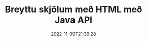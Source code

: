 ---
############################# Static ############################
layout: "product"
date: 2022-11-09T21:39:28
draft: false

product: "Editor"
product_tag: "editor"
platform: "Java"
platform_tag: "java"

############################# Head ############################
head_title: "Java Document Editor API | Breyttu Word Web XML textaskrám með HTML"
head_description: "Document editor API fyrir Java. Hladdu Microsoft Word, XML, vef- og textaskrám í HTML og breyttu aftur í upprunalegt snið eftir meðhöndlun."

############################# Header ############################
title: "Breyttu skjölum með HTML með Java API"
description: "Samþættu Java forrit með HTML ritstjóra til að vinna með skjöl og breyta aftur í upprunalegt snið."
button:
    enable: true

############################# SubMenu ############################
submenu:
    enable: true
    
    left:
        img_alt: "GroupDocs.Editor for Java"
        image: "https://www.groupdocs.cloud/templates/groupdocs/images/product-logos/groupdocs-editor-java.png"
        product: "GroupDocs.Editor"
        platform: "Java"

    middle:
        button:
            # button loop
            - link: "#overview"
              text: "Yfirlit"

            # button loop
            - link: "#features"
              text: "Eiginleikar"

            # button loop
            - link: "#support"
              text: "Stuðningur"

            # button loop
            - link: "https://products.groupdocs.app/editor"
              text: "Sýning í beinni"

            # button loop
            - link: "https://purchase.groupdocs.com/pricing/editor/java"
              text: "Verðlag"

    right:
        link_download: "https://downloads.groupdocs.com/editor"
        link_learn: "https://docs.groupdocs.com/editor/java/"
        link_buy: "https://purchase.groupdocs.com"

############################# Overview ############################
overview:
    enable: true
    content: |
      GroupDocs.Editor fyrir Java API gerir skjalavinnslu kleift í formi HTML. API styður mörg skjalasnið og hægt er að samþætta það við hvaða ytri, opinn eða greidda HTML ritstjóra. Editor API mun vinna til að hlaða skjölum, breyta því í HTML, veita HTML til ytra notendaviðmóts og síðan vista HTML í upprunalegu skjalinu eftir meðhöndlun. Það er einnig hægt að nota til að búa til mismunandi Microsoft Word, Excel töflureikna, PowerPoint skrár, OpenDocument snið, XML og TXT skjöl.
    tabs:
      enable: true     
      
      ## TAB ONE ##
      tab_one:
        description: |
          Eftirfarandi er yfirlit yfir GroupDocs.Editor fyrir Java:

        left:
          enable: true
          icon: "fab fa-html5"
          title: "Vinna með HTML"
          content: |
            * Hlaða stutt skjal
            * Breyttu efni með HTML
            * Breyta tengdum stílum
            * Umbreyta í upprunalegt snið
      
      ## TAB TWO ##
      tab_two:
        description: |
          GroupDocs.Editor fyrir Java styður eftirfarandi [skráarsnið](https://docs.groupdocs.com/editor/java/supported-document-formats/)

        left:
          enable: true
          table:
            # table loop
            - title: "Microsoft Office"
              content: |
                * **Microsoft Word**: DOC, DOCX, DOCM, DOT, DOTM, DOTX, FlatOPC, WordML, RTF
                * **Microsoft Excel**: XLS, XLSX, XLSM, XLT, XLTX, XLTM, XLSB, XLAM, CSV, TSV, SXC, SpreadsheetML, DIF, DSV
                * **Microsoft PowerPoint**: PPT, PPTX, PPTM, PPS, PPSX, PPSM, POT, POTX, POTM

        right:
          enable: true
          table:
            # table loop
            - title: "Önnur snið fjölskyldur"
              content: |
                * **OpenDocument snið**: ODT, OTT, ODS, FODS, ODP, OTP
                * **OpenDocument snið**: MSG, MBOX, EML, EMLX
                * **Vefsnið**: HTML, MHTML, CHM, XML, TXT
                * **Vefsnið**: MOBI, AZW3, ePub

      ## TAB THREE ##
      tab_three:
        description: |
          GroupDocs.Editor fyrir Java styður eftirfarandi stýrikerfi, ramma og pakkastjóra:
        
        left:
          enable: true
          table:
            # table loop
            - icon: "fab fa-windows"
              title: "Stýrikerfi"
              content: |
                * Microsoft Windows Desktop
                * Microsoft Windows Server
                * Linux
                * MacOS

            # table loop
            - icon: "fas fa-code"
              title: "Stutt rammar"
              content: |
                * Java 7 (1.7) +

        right:
          enable: true
          table:
            # table loop
            - icon: "fas fa-cogs"
              title: "Þróunarumhverfi"
              content: |
                * NetBeans
                * IntelliJ IDEA
                * Eclipse
            # table loop
            - icon: "fas fa-tools"
              title: "Byggja sjálfvirkniverkfæri"
              content: |
                * Maven

############################# Features ############################
features:
    enable: true
    title: "GroupDocs.Editor fyrir Java eiginleika"

    feature:
      # feature loop
      - icon: "fas fa-copy"
        content: "Auðveld HTML ritstjóri samþætting"

      # feature loop
      - icon: "fas fa-eye"
        content: "Umbreyting skjala í HTML DOM"

      # feature loop
      - icon: "fas fa-bolt"
        content: "Dragðu út HTML efni úr Document Stream"
      
      # feature loop
      - icon: "fas fa-file-powerpoint"
        content: "Hlaða, breyta og vista Word, Excel og PowerPoint skráarsnið"

      # feature loop
      - icon: "fas fa-code"
        content: "Sæktu HTML ásamt Embedded Elements"

      # feature loop
      - icon: "fas fa-cloud"
        content: "Flytja inn, skoða og breyta XML skjölum"

      # feature loop
      - icon: "fas fa-remove-format"
        content: "Framhjá HTML efni og vista innbyggð tilföng"

      # feature loop
      - icon: "fas fa-comment-slash"
        content: "Skoðaðu, breyttu og vistaðu ritvinnsluskjöl í síðustillingu"

      # feature loop
      - icon: "fas fa-location-arrow"
        content: "Fáðu innihald HTML líkamsmerkis frá skrá"

      # feature loop
      - icon: "fas fa-border-all"
        content: "Dragðu út CSS innihald HTML skráar"

      # feature loop
      - icon: "fas fa-wrench"
        content: "Notaðu strengjaefni til að fá HTML DOM og umbreyta í skrá"

      # feature loop
      - icon: "fas fa-columns"
        content: "Umbreyttu HTML DOM með Embedded Elements"

      # feature loop
      - icon: "fas fa-file-word"
        content: "Umbreyttu skrám af mörgum sniðum í HTML til að breyta"

      # feature loop
      - icon: "fas fa-envelope"
        content: "Fáðu metaupplýsingar um inntaksskjöl án þess að breyta"

      # feature loop
      - icon: "fas fa-print"
        content: "Vistaðu breytt skjöl á venjulegu textaskráarsniði"

      # feature loop
      - icon: "fas fa-file-archive"
        content: "Viðskiptanákvæmni"

      # feature loop
      - icon: "fas fa-lock"
        content: "Notaðu lykilorð á úttaksskjal"

      # feature loop
      - icon: "fas fa-file-code"
        content: "Gagnagrunnur (DB) Agnostic"
      
      # feature loop
      - icon: "fas fa-fill-drip"
        content: "Notendaviðmót (UI) Agnostic"

      # feature loop
      - icon: "fas fa-file-excel"
        content: "Styður Metered Licensing"

    more_feature:
      # more_feature_loop
      - title: "Umbreyttu nákvæmlega í og ​​úr HTML DOM"
        content: |
          Notkun GroupDocs.Editor fyrir Java gerir þér kleift að smíða forrit í Java sem hlaða inn skjal með studdu skráarsniði til að breyta því í HTML Document Object Model (DOM) ásamt tengdum þáttum þess, t.d. CSS. Ennfremur gerir Editor Java API okkar þér kleift að breyta HTML í hvaða vinsælu HTML ritstjóra sem er. Eftir að nauðsynlegar breytingar hafa verið gerðar hjálpar GroupDocs.Editor fyrir Java þér að umbreyta þessu HTML-sniði aftur í upprunalegt skráarsnið.
          
          ```java
          // Create Editor class by loading an input document
          Editor editor = new Editor("Sample.docx");

          // Open document for edit and obtain EditableDocument
          EditableDocument original = editor.edit();

          // Obtain all-embedded HTML from it
          String allEmbeddedInside = original.getEmbeddedHtml();

          // If necessary, obtain pure HTML-markup, CSS, images and other resources in separate form

          // Whole HTML-markup, without any resources
          String completeHtmlMarkup = original.getContent();

          // Only HTML->BODY content, useful for most of WYSIWYG-editors
          String onlyInnerBody = original.getBodyContent();

          // All CSS stylesheets
          List<CssText> stylesheets = original.getCss();

          // All images, including raster and vector, but without CSS gradients
          List<IImageResource> images = original.getImages();

          // All font resources
          List<FontResourceBase> fonts = original.getFonts();

          // finally, send this content to your WYSIWYG HTML-editor
          ```
      # more_feature_loop
      - title: "Hlaða og sækja tengda þætti"
        content: "GroupDocs.Editor fyrir Java API gerir þér kleift að sækja tengda þætti úr skjölum á studdu sniði, svo sem myndir, CSS, leturgerðir og fleira. Síðan er hægt að hlaða þessum sóttu tengdu þáttum, fara yfir þá og vista þá sérstaklega frá endanlegu HTML-skránni og hafa vel stjórnað úttak."

############################# Support ############################
support:
    enable: true

############################# Solutions ############################
solutions:
    enable: true
    title: "GroupDocs.Editor býður upp á skjalavinnsluforritaskil fyrir önnur vinsæl þróunarumhverfi"

    solution:
        # solution loop
        - img_alt: "GroupDocs.Editor for .NET"
          image: "https://www.groupdocs.cloud/templates/groupdocs/images/product-logos/groupdocs-editor-net.png"
          product: "GroupDocs.Editor"
          platform: ".NET"
          link: "/editor/net/"

############################# Back to top ###############################
back_to_top:
  enable: true
---